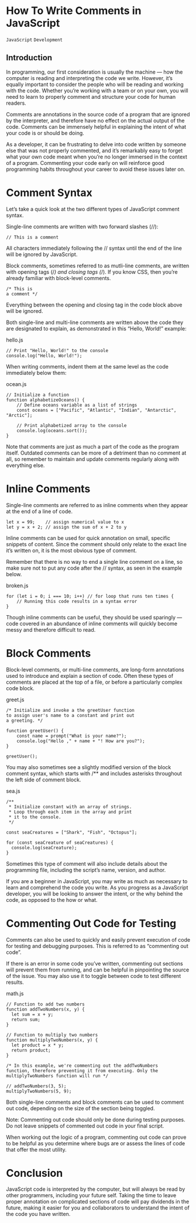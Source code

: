 # How To Write Comments in JavaScript

```JavaScript``` ```Development```

## Introduction


In programming, our first consideration is usually the machine — how the computer is reading and interpreting the code we write. However, it’s equally important to consider the people who will be reading and working with the code. Whether you’re working with a team or on your own, you will need to learn to properly comment and structure your code for human readers.


Comments are annotations in the source code of a program that are ignored by the interpreter, and therefore have no effect on the actual output of the code. Comments can be immensely helpful in explaining the intent of what your code is or should be doing.


As a developer, it can be frustrating to delve into code written by someone else that was not properly commented, and it’s remarkably easy to forget what your own code meant when you’re no longer immersed in the context of a program. Commenting your code early on will reinforce good programming habits throughout your career to avoid these issues later on.


# Comment Syntax


Let’s take a quick look at the two different types of JavaScript comment syntax.


Single-line comments are written with two forward slashes (//):


```
// This is a comment

```


All characters immediately following the // syntax until the end of the line will be ignored by JavaScript.


Block comments, sometimes referred to as mutli-line comments, are written with opening tags (/*) and closing tags (*/). If you know CSS, then you’re already familiar with block-level comments.


```
/* This is
a comment */

```


Everything between the opening and closing tag in the code block above will be ignored.


Both single-line and multi-line comments are written above the code they are designated to explain, as demonstrated in this “Hello, World!” example:


hello.js
```
// Print "Hello, World!" to the console
console.log("Hello, World!");

```


When writing comments, indent them at the same level as the code immediately below them:


ocean.js
```
// Initialize a function
function alphabetizeOceans() {
	// Define oceans variable as a list of strings
	const oceans = ["Pacific", "Atlantic", "Indian", "Antarctic", "Arctic"];

	// Print alphabetized array to the console
	console.log(oceans.sort());
}

```


Note that comments are just as much a part of the code as the program itself. Outdated comments can be more of a detriment than no comment at all, so remember to maintain and update comments regularly along with everything else.


# Inline Comments


Single-line comments are referred to as inline comments when they appear at the end of a line of code.


```
let x = 99;    // assign numerical value to x
let y = x + 2; // assign the sum of x + 2 to y

```


Inline comments can be used for quick annotation on small, specific snippets of content. Since the comment should only relate to the exact line it’s written on, it is the most obvious type of comment.


Remember that there is no way to end a single line comment on a line, so make sure not to put any code after the // syntax, as seen in the example below.


broken.js
```
for (let i = 0; i === 10; i++) // for loop that runs ten times {
	// Running this code results in a syntax error
}

```


Though inline comments can be useful, they should be used sparingly — code covered in an abundance of inline comments will quickly become messy and therefore difficult to read.


# Block Comments


Block-level comments, or multi-line comments, are long-form annotations used to introduce and explain a section of code. Often these types of comments are placed at the top of a file, or before a particularly complex code block.


greet.js
```
/* Initialize and invoke a the greetUser function
to assign user's name to a constant and print out
a greeting. */

function greetUser() {
	const name = prompt("What is your name?");
	console.log("Hello ," + name + "! How are you?");
}

greetUser();

```


You may also sometimes see a slightly modified version of the block comment syntax, which starts with /** and includes asterisks throughout the left side of comment block.


sea.js
```
/**
 * Initialize constant with an array of strings.
 * Loop through each item in the array and print
 * it to the console.
 */

const seaCreatures = ["Shark", "Fish", "Octopus"];

for (const seaCreature of seaCreatures) {
  console.log(seaCreature);
}

```


Sometimes this type of comment will also include details about the programming file, including the script’s name, version, and author.


If you are a beginner in JavaScript, you may write as much as necessary to learn and comprehend the code you write. As you progress as a JavaScript developer, you will be looking to answer the intent, or the why behind the code, as opposed to the how or what.


# Commenting Out Code for Testing


Comments can also be used to quickly and easily prevent execution of code for testing and debugging purposes. This is referred to as “commenting out code”.


If there is an error in some code you’ve written, commenting out sections will prevent them from running, and can be helpful in pinpointing the source of the issue. You may also use it to toggle between code to test different results.


math.js
```
// Function to add two numbers
function addTwoNumbers(x, y) {
  let sum = x + y;
  return sum;
}

// Function to multiply two numbers
function multiplyTwoNumbers(x, y) {
  let product = x * y;
  return product;
}

/* In this example, we're commenting out the addTwoNumbers
function, therefore preventing it from executing. Only the
multiplyTwoNumbers function will run */

// addTwoNumbers(3, 5);
multiplyTwoNumbers(5, 9);

```


Both single-line comments and block comments can be used to comment out code, depending on the size of the section being toggled.



Note: Commenting out code should only be done during testing purposes. Do not leave snippets of commented out code in your final script.

When working out the logic of a program, commenting out code can prove to be helpful as you determine where bugs are or assess the lines of code that offer the most utility.


# Conclusion


JavaScript code is interpreted by the computer, but will always be read by other programmers, including your future self. Taking the time to leave proper annotation on complicated sections of code will pay dividends in the future, making it easier for you and collaborators to understand the intent of the code you have written.


